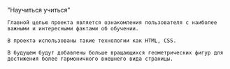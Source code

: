 "Научиться учиться"

    Главной целью проекта является ознакомления пользователя с наиболее важными и интересными фактами об обучении.

    В проекта использованы такие технологии как HTML, CSS.

    В будущем будут добавлены больше вращающихся геометрических фигур для достижения более гармоничного внешнего вида страницы.